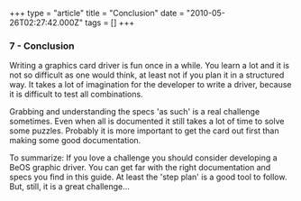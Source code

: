 +++
type = "article"
title = "Conclusion"
date = "2010-05-26T02:27:42.000Z"
tags = []
+++

### 7 - Conclusion

Writing a graphics card driver is fun once in a while. You learn a lot and it is not so difficult as one would think, at least not if you plan it in a structured way. It takes a lot of imagination for the developer to write a driver, because it is difficult to test all combinations.

Grabbing and understanding the specs 'as such' is a real challenge sometimes. Even when all is documented it still takes a lot of time to solve some puzzles. Probably it is more important to get the card out first than making some good documentation.

To summarize: If you love a challenge you should consider developing a BeOS graphic driver. You can get far with the right documentation and specs you find in this guide. At least the 'step plan' is a good tool to follow. But, still, it is a great challenge...
